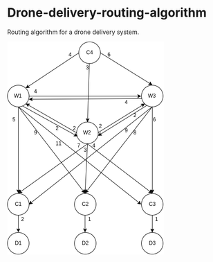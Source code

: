 # Drone-delivery-routing-algorithm
Routing algorithm for a drone delivery system.

![Alt text](/docs/graph.png?raw=true "Optional Title")